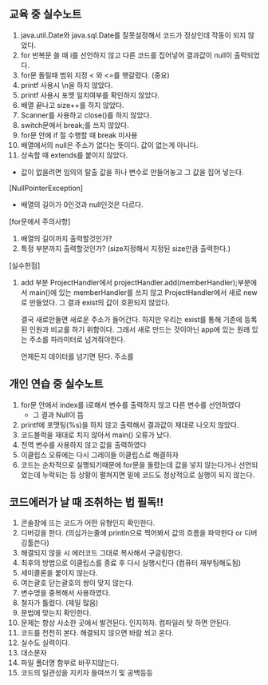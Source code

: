 ## 교육 중 실수노트

1. java.util.Date와 java.sql.Date를 잘못설정해서 코드가 정상인데 작동이 되지 않았다.
2. for 반복문 쓸 때 i를 선언하지 않고 다른 코드를 집어넣어 결과값이 null이 출력되었다.
3. for문 돌릴때 범위 지정 < 와 <=를 햇갈렸다. (중요)
4. printf 사용시 \n을 하지 않았다.
5. printf 사용시 포멧 일치여부를 확인하지 않았다.
6. 배열 끝나고 size++를 하지 않았다.
7. Scanner를 사용하고 close()를 하지 않았다.
8. switch문에서 break;를 쓰지 않았다.
9. for문 안에 if 절 수행할 때 break 미사용
10. 배열에서의 null은 주소가 없다는 뜻이다. 값이 없는게 아니다.
11. 상속할 때 extends를 붙이지 않았다.

- 값이 없을려면 임의의 탈출 값을 하나 변수로 만들어놓고 그 값을 집어 넣는다.

[NullPointerException]

- 배열의 길이가 0인것과 null인것은 다르다.

[for문에서 주의사항]

1. 배열의 길이까지 출력할것인가?
2. 특정 부분까지 출력할것인가? (size지정해서 지정된 size만큼 출력한다.)

[실수한점]

1. add 부분 ProjectHandler에서 projectHandler.add(memberHandler);부분에서
   main()에 있는 memberHandler를 쓰지 않고 ProjectHandler에서 새로 new로 만들었다.
   그 결과 exist의 값이 호환되지 않았다.

   결국 새로만들면 새로운 주소가 들어간다. 하지만 우리는 exist를 통해 기존에 등록된 인원과 비교를 하기 위함이다.
   그래서 새로 만드는 것이아닌 app에 있는 원래 있는 주소를 파라미터로 넘겨줘야한다.

   언제든지 데이터를 넘기면 된다. 주소를

## 개인 연습 중 실수노트

1. for문 안에서 index를 i로해서 변수를 출력하지 않고 다른 변수를 선언하였다
   - 그 결과 Null이 뜸
2. printf에 포맷팅(%s)을 하지 않고 출력해서 결과값이 재대로 나오지 않았다.
3. 코드블럭을 재대로 치지 않아서 main() 오류가 났다.
4. 전역 변수를 사용하지 않고 값을 출력하였다
5. 이클립스 오류에는 다시 그레이들 이클립스로 해결하자
6. 코드는 순차적으로 실행되기때문에 for문을 돌렸는데 값을 넣지 않는다거나 선언되었는데 누락되는 등 상황이 펼쳐지면 밑에 코드도 정상적으로 실행이 되지 않는다.

## 코드에러가 날 때 조취하는 법 필독!!

1. 콘솔창에 뜨는 코드가 어떤 유형인지 확인한다.
2. 디버깅을 한다. (의심가는줄에 println으로 찍어봐서 값의 흐름을 파악한다 or 디버깅툴쓴다)
3. 해결되지 않을 시 에러코드 그대로 복사해서 구글링한다.
4. 최후의 방법으로 이클립스를 종료 후 다시 실행시킨다 (컴퓨터 재부팅해도됨)
5. 세미콜론을 붙이지 않는다.
6. 여는괄호 닫는괄호의 쌍이 맞지 않는다.
7. 변수명을 중복해서 사용하였다.
8. 철자가 틀렸다. (제일 많음)
9. 문법에 맞는지 확인한다.
10. 문제는 항상 사소한 곳에서 발견된다. 인지하자. 컴파일러 탓 하면 안된다.
11. 코드를 천천히 본다. 해결되지 않으면 바람 쐬고 온다.
12. 실수도 실력이다.
13. 대소문자
14. 파일 폴더명 함부로 바꾸지않는다.
15. 코드의 일관성을 지키자 들여쓰기 및 공백등등
